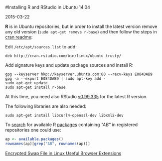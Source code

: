 #Installing R and RStudio in Ubuntu 14.04

2015-03-22

<!--- tags: r -->

**R** is in Ubuntu repositories, but in order to install the latest version remove any old version (`sudo apt-get remove r-base`) and then follow the steps in [cran readme](http://cran.r-project.org/bin/linux/ubuntu/README):

Edit `/etc/apt/sources.list` to add: 

```
deb http://cran.rstudio.com/bin/linux/ubuntu trusty/
```

Add signature keys and update package sources and install R:

```
gpg --keyserver hkp://keyserver.ubuntu.com:80 --recv-keys E084DAB9
gpg -a --export E084DAB9 | sudo apt-key add -
sudo apt-get update
sudo apt-get install r-base
```

At this time, you need also RStudio [v0.99.335](http://www.rstudio.com/products/rstudio/download/preview/) for the latest R version.

The following libraries are also needed:

```
sudo apt-get install libcurl4-openssl-dev libxml2-dev
```

To [search](http://stackoverflow.com/questions/25721884/how-should-i-deal-with-package-xxx-is-not-available-warning) for available R [packages](http://mazamascience.com/WorkingWithData/?p=1185) containing *"AB"* in registered repositories one could use:

```r
ap <- available.packages()
rownames(ap)[grep("AB", rownames(ap))]
```

<ins class='nfooter'><a id='fprev' href='#blog/2015/2015-03-24-Encrypted-Swap-File-in-Linux.md'>Encrypted Swap File in Linux</a> <a id='fnext' href='#blog/2015/2015-02-26-Useful-Browser-Extensions.md'>Useful Browser Extensions</a></ins>

